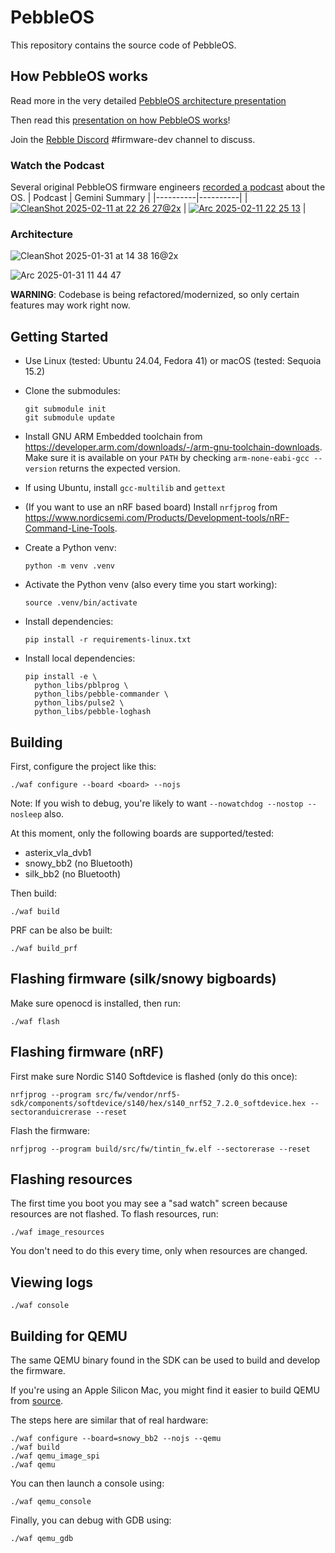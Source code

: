 # PebbleOS

This repository contains the source code of PebbleOS.

## How PebbleOS works

Read more in the very detailed [PebbleOS architecture presentation](https://docs.google.com/presentation/d/1wfyBRwbrv5YtSnvNRnEPz5tRx9y7VGcFsuHbi1X-D7I/edit?usp=sharing)

Then read this [presentation on how PebbleOS works](https://docs.google.com/presentation/d/1M--yoEJBO-uckvY5CTFfHT4srw6RCj9RTGT57RcogX8/edit?usp=sharing)!

Join the [Rebble Discord](https://discordapp.com/invite/aRUAYFN) #firmware-dev channel to discuss.

### Watch the Podcast

Several original PebbleOS firmware engineers [recorded a podcast](https://www.youtube.com/watch?v=dk5wsNN8abo) about the OS.
| Podcast | Gemini Summary |
|----------|----------|
| [![CleanShot 2025-02-11 at 22 26 27@2x](https://github.com/user-attachments/assets/9c55aefa-06f5-4a58-bf4f-fa40e1bd45bd)](https://www.youtube.com/watch?v=dk5wsNN8abo) | [![Arc 2025-02-11 22 25 13](https://github.com/user-attachments/assets/ee5361b3-a89c-450e-97a5-f10796c1fba5)](https://g.co/gemini/share/03350ab7b4e6) |

### Architecture

![CleanShot 2025-01-31 at 14 38 16@2x](https://github.com/user-attachments/assets/23d13a36-55e6-4e3a-87ab-4fb1fd1fca5a)

![Arc 2025-01-31 11 44 47](https://github.com/user-attachments/assets/804bc6b9-47c1-4af5-b698-6078aca467ee)

**WARNING**: Codebase is being refactored/modernized, so only certain features
may work right now.

## Getting Started

- Use Linux (tested: Ubuntu 24.04, Fedora 41) or macOS (tested: Sequoia 15.2)
- Clone the submodules:
  ```shell
  git submodule init
  git submodule update
  ```
- Install GNU ARM Embedded toolchain from
  https://developer.arm.com/downloads/-/arm-gnu-toolchain-downloads. Make
  sure it is available on your `PATH` by checking `arm-none-eabi-gcc --version`
  returns the expected version.
- If using Ubuntu, install `gcc-multilib` and `gettext`
- (If you want to use an nRF based board) Install `nrfjprog` from
  https://www.nordicsemi.com/Products/Development-tools/nRF-Command-Line-Tools.
- Create a Python venv:

  ```shell
  python -m venv .venv
  ```

- Activate the Python venv (also every time you start working):
  ```shell
  source .venv/bin/activate
  ```
- Install dependencies:
  ```shell
  pip install -r requirements-linux.txt
  ```
- Install local dependencies:
  ```shell
  pip install -e \
    python_libs/pblprog \
    python_libs/pebble-commander \
    python_libs/pulse2 \
    python_libs/pebble-loghash
  ```

## Building

First, configure the project like this:

```shell
./waf configure --board <board> --nojs
```

Note: If you wish to debug, you're likely to want `--nowatchdog --nostop --nosleep` also.

At this moment, only the following boards are supported/tested:

- asterix_vla_dvb1
- snowy_bb2 (no Bluetooth)
- silk_bb2 (no Bluetooth)

Then build:

```shell
./waf build
```

PRF can be also be built:

```shell
./waf build_prf
```

## Flashing firmware (silk/snowy bigboards)

Make sure openocd is installed, then run:

```shell
./waf flash
```

## Flashing firmware (nRF)

First make sure Nordic S140 Softdevice is flashed (only do this once):

```shell
nrfjprog --program src/fw/vendor/nrf5-sdk/components/softdevice/s140/hex/s140_nrf52_7.2.0_softdevice.hex --sectoranduicrerase --reset
```

Flash the firmware:

```shell
nrfjprog --program build/src/fw/tintin_fw.elf --sectorerase --reset
```

## Flashing resources

The first time you boot you may see a "sad watch" screen because resources are not
flashed. To flash resources, run:

```shell
./waf image_resources
```

You don't need to do this every time, only when resources are changed.

## Viewing logs

```shell
./waf console
```

## Building for QEMU

The same QEMU binary found in the SDK can be used to build and develop the firmware.

If you're using an Apple Silicon Mac, you might find it easier to build QEMU from [source](https://github.com/pebble-dev/qemu).

The steps here are similar that of real hardware:

```shell
./waf configure --board=snowy_bb2 --nojs --qemu
./waf build
./waf qemu_image_spi
./waf qemu
```

You can then launch a console using:

```shell
./waf qemu_console
```

Finally, you can debug with GDB using:

```shell
./waf qemu_gdb
```
